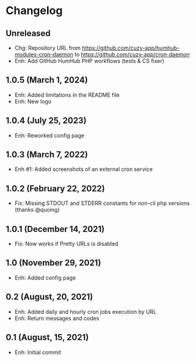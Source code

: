 Changelog
=========

Unreleased
--------------------
- Chg: Repository URL from https://github.com/cuzy-app/humhub-modules-cron-daemon to https://github.com/cuzy-app/cron-daemon
- Enh: Add GitHub HumHub PHP workflows (tests & CS fixer)

1.0.5 (March 1, 2024)
--------------------
- Enh: Added limitations in the README file
- Enh: New logo

1.0.4 (July 25, 2023)
--------------------
- Enh: Reworked config page

1.0.3 (March 7, 2022)
--------------------
- Enh #1: Added screenshots of an external cron service

1.0.2 (February 22, 2022)
--------------------
- Fix: Missing STDOUT and STDERR constants for non-cli php versions (thanks @quoing)

1.0.1 (December 14, 2021)
--------------------
- Fix: Now works if Pretty URLs is disabled

1.0 (November 29, 2021)
--------------------
- Enh: Added config page

0.2 (August, 20, 2021)
--------------------
- Enh: Added daily and hourly cron jobs execution by URL
- Enh: Return messages and codes

0.1 (August, 15, 2021)
--------------------
- Enh: Initial commit
